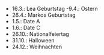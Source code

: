 - 16.3.: Lea Geburtstag
 -9.4.: Ostern
- 26.4.: Markos Geburtstag
- 1.5.: Date A
- 1.6.: Date C
- 26.10.: Nationalfeiertag
- 31.10.: Halloween
- 24.12.: Weihnachten
